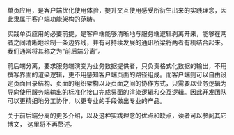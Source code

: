 单页应用，是客户端优化使用体验，提升交互使用感受所衍生出来的实践理念，因此隶属于客户端功能架构的范畴。

实践单页应用的必要前提，是客户端能够清晰地与服务端逻辑剥离开来，能够在两者之间清晰地绘制一条边界线，并有可持续发展的通讯桥梁将两者有机结合起来。我们通常将其称之为“前后端分离”。

前后端分离，要求服务端演变为业务数据提供者，只负责格式化数据的输出，不用撰写界面的渲染逻辑，更不用感知客户端页面的路径组成。而客户端则可以自由设定页面目录结构、页面的组织架构以及页面之间的协作方式，只需要以业务逻辑为导向使用服务端输出的标准化接口完成界面的渲染逻辑和交互逻辑。因此开发团队可以更精细地分工协作，以更专业的手段做出专业的产品。

关于前后端分离的更多介绍，以及这种实践理念的优点和缺点，读者可以参阅其它博文， 这里将不再赘述。